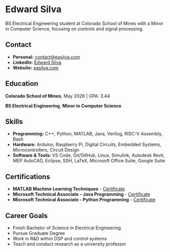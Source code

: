 # Edward Silva

BS Electrical Engineering student at Colorado School of Mines with a Minor in Computer Science, focusing on controls and signal processing.

## Contact

  - **Personal:** [contact@easilva.com](mailto:contact@easilva.com)
  - **LinkedIn:** [Edward Silva](https://www.linkedin.com/in/edwardasilva)
  - **Website:** [easilva.com](https://easilva.com)

## Education

**Colorado School of Mines**, May 2026 | GPA: 3.44

**BS Electrical Engineering**, **Minor in Computer Science**

## Skills

- **Programming:** C++, Python, MATLAB, Java, Verilog, RISC-V Assembly, Bash
- **Hardware:** Arduino, Raspberry Pi, Digital Circuits, Embedded Systems, Microcontrollers, Circuit Design
- **Software & Tools:** VS Code, Git/GitHub, Linux, Simulink, Autodesk Revit, MEP AutoCAD, Eclipse, SSH, LaTeX, Microsoft Office Suite, Google Suite

## Certifications

- **MATLAB Machine Learning Techniques** - [Certificate](https://www.credly.com/badges/3d740a34-2cfa-4259-ab08-3aeed0e3f03c/public_url)
- **Microsoft Technical Associate - Java Programming** - [Certificate](assets/JavaMTA.pdf )
- **Microsoft Technical Associate - Python Programming** - [Certificate](assets/PythonMTA.pdf)

## Career Goals

- Finish Bachelor of Science in Electrical Engineering
- Pursue Graduate Degree
- Work in R&D within DSP and control systems
- Teach and conduct research as a university professor
